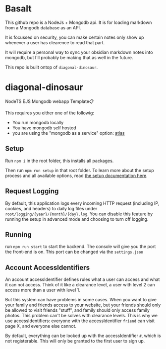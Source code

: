 # Basalt

This github repo is a NodeJs + Mongodb api. It is for loading markdown from a Mongodb database as an API.

It is focussed on security, you can make certain notes only show up whenever a user has clearence to read that part.

It will require a personal way to sync your obsidian markdown notes into mongodb, but I'll probably be making that as well in the future.

This repo is built ontop of `diagonal-dinosaur`.

# diagonal-dinosaur
NodeTS EJS Mongodb webapp Template📋

This requires you either one of the followig:
- You run mongodb locally
- You have mongodb self hosted
- you are using the "mongodb as a service" option: [atlas](https://www.mongodb.com/products/platform/atlas-database)

## Setup

Run `npm i` in the root folder, this installs all packages.

Then run `npm run setup` in that root folder. To learn more about the setup process and all available options, read [the setup documentation here](./documentation/SETUP_SCRIPT.md).

## Request Logging

By default, this application logs every incoming HTTP request (including IP, cookies, and headers) to daily log files under `root/logging/{year}/{month}/{day}.log`. You can disable this feature by running the setup in advanced mode and choosing to turn off logging.

## Running

run `npm run start` to start the backend. The console will give you the port the front-end is on. This port can be changed via the `settings.json`

## Account AccessIdentifiers

An account accessIdentifier defines rules what a user can access and what it can not access.
Think of it like a clearance level, a user with level 2 can access more than a user with level 1.

But this system can have problems in some cases. 
When you want to give your family and friends access to your website, but your friends should only be allowed to visit friends "stuff", 
and family should only access family photos. This problem can't be solves with clearance levels.
This is why we use accessIdentifiers: everyone with the accessIdentifier `friend` can visit page X, and everyone else cannot.

By default, everything can be looked up with the accessIdentifier `#`, which is not registerable. 
This will only be granted to the first user to sign up.
